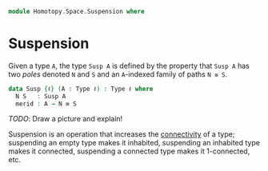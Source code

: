<!--
```
open import 1Lab.Prelude
```
-->

```agda
module Homotopy.Space.Suspension where
```

# Suspension

Given a type `A`, the type `Susp A` is defined by the property that `Susp A`
has two _poles_ denoted `N` and `S` and an `A`-indexed family of paths `N ≡ S`.

```agda
data Susp {ℓ} (A : Type ℓ) : Type ℓ where
  N S   : Susp A
  merid : A → N ≡ S

```

*TODO*: Draw a picture and explain!

Suspension is an operation that increases the
[connectivity](https://ncatlab.org/nlab/show/n-connected+space) of a type;
suspending an empty type makes it inhabited, suspending an inhabited type
makes it connected, suspending a connected type makes it 1-connected, etc.
